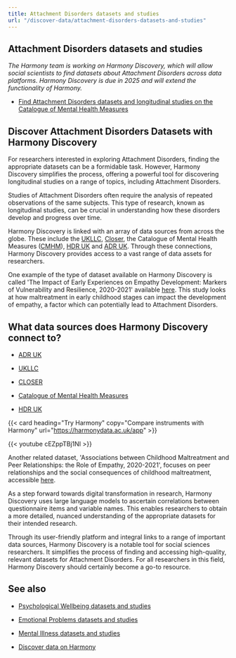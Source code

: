 ```yaml
---
title: Attachment Disorders datasets and studies
url: "/discover-data/attachment-disorders-datasets-and-studies"
---
```


## Attachment Disorders datasets and studies

*The Harmony team is working on Harmony Discovery, which will allow social scientists to find datasets about Attachment Disorders across data platforms. Harmony Discovery is due in 2025 and will extend the functionality of Harmony.*

* [Find Attachment Disorders datasets and longitudinal studies on the Catalogue of Mental Health Measures](https://www.cataloguementalhealth.ac.uk/?content=search&query=Topic:attachment+disorders)

## Discover Attachment Disorders Datasets with Harmony Discovery

For researchers interested in exploring Attachment Disorders, finding the appropriate datasets can be a formidable task. However, Harmony Discovery simplifies the process, offering a powerful tool for discovering longitudinal studies on a range of topics, including Attachment Disorders. 

Studies of Attachment Disorders often require the analysis of repeated observations of the same subjects. This type of research, known as longitudinal studies, can be crucial in understanding how these disorders develop and progress over time.

Harmony Discovery is linked with an array of data sources from across the globe. These include the [UKLLC](https://explore.ukllc.ac.uk), [Closer](https://www.closer.ac.uk/), the Catalogue of Mental Health Measures ([CMHM](https://www.cataloguementalhealth.ac.uk/)), [HDR UK](https://www.hdruk.ac.uk/) and [ADR UK](https://www.adruk.org/). Through these connections, Harmony Discovery provides access to a vast range of data assets for researchers. 

One example of the type of dataset available on Harmony Discovery is called 'The Impact of Early Experiences on Empathy Development: Markers of Vulnerability and Resilience, 2020-2021' available [here](https://reshare.ukdataservice.ac.uk/855404). This study looks at how maltreatment in early childhood stages can impact the development of empathy, a factor which can potentially lead to Attachment Disorders.

## What data sources does Harmony Discovery connect to?

* [ADR UK](https://www.adruk.org/data-access/data-catalogue/)

* [UKLLC](https://explore.ukllc.ac.uk)

* [CLOSER](https://closer.ac.uk/)

* [Catalogue of Mental Health Measures](https://www.cataloguementalhealth.ac.uk/)

* [HDR UK](https://www.healthdatagateway.org/)

{{< card heading="Try Harmony" copy="Compare instruments with Harmony" url="https://harmonydata.ac.uk/app" >}}

{{< youtube cEZppTBj1NI >}}



Another related dataset, 'Associations between Childhood Maltreatment and Peer Relationships: the Role of Empathy, 2020-2021', focuses on peer relationships and the social consequences of childhood maltreatment, accessible [here](https://reshare.ukdataservice.ac.uk/855445). 

As a step forward towards digital transformation in research, Harmony Discovery uses large language models to ascertain correlations between questionnaire items and variable names. This enables researchers to obtain a more detailed, nuanced understanding of the appropriate datasets for their intended research. 

Through its user-friendly platform and integral links to a range of important data sources, Harmony Discovery is a notable tool for social sciences researchers. It simplifies the process of finding and accessing high-quality, relevant datasets for Attachment Disorders. For all researchers in this field, Harmony Discovery should certainly become a go-to resource.

## See also

* [Psychological Wellbeing datasets and studies](/discover-data/psychological-wellbeing-datasets-and-studies)

* [Emotional Problems datasets and studies](/discover-data/emotional-problems-datasets-and-studies)

* [Mental Illness datasets and studies](/discover-data/mental-illness-datasets-and-studies)

* [Discover data on Harmony](/discover-data/)